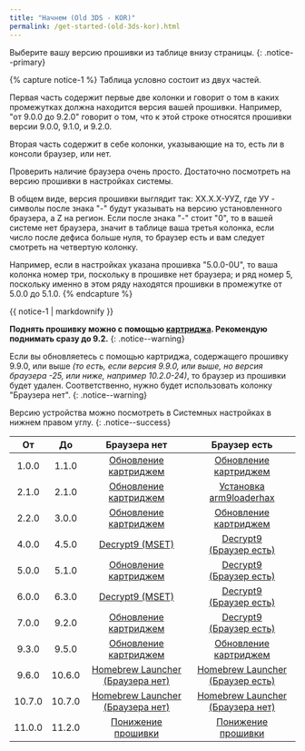 ```yaml
---
title: "Начнем (Old 3DS - KOR)"
permalink: /get-started-(old-3ds-kor).html
---
```


Выберите вашу версию прошивки из таблице внизу страницы. {: .notice--primary}

{% capture notice-1 %}
Таблица условно состоит из двух частей.      

Первая часть содержит первые две колонки и говорит о том в каких промежутках должна находится версия вашей прошивки. Например, "от 9.0.0 до 9.2.0" говорит о том, что к этой строке относятся прошивки версии 9.0.0, 9.1.0, и 9.2.0.     

Вторая часть содержит в себе колонки, указывающие на то, есть ли в консоли браузер, или нет.

Проверить наличие браузера очень просто. Достаточно посмотреть на версию прошивки в настройках системы. 

В общем виде, версия прошивки выглядит так: ХХ.Х.Х-УУZ, где УУ - символы после знака "-" будут указывать на версию установленного браузера, а Z на регион. Если после знака "-" стоит "0", то в вашей системе нет браузера, значит в таблице ваша третья колонка, если число после дефиса больше нуля, то браузер есть и вам следует смотреть на четвертую колонку.

Например, если в настройках указана прошивка "5.0.0-0U", то ваша колонка номер три, поскольку в прошивке нет браузера; и ряд номер 5, поскольку именно в этом ряду находятся прошивки в промежутке от 5.0.0 до 5.1.0.
{% endcapture %}

<div class="notice--info">{{ notice-1 | markdownify }}</div>

**Поднять прошивку можно с помощью [картриджа](cart-update). Рекомендую поднимать сразу до 9.2.**
{: .notice--warning}

Если вы обновляетесь с помощью картриджа, содержащего прошивку 9.9.0, или выше *(то есть, если версия 9.9.0, или выше, но версия браузера -25, или ниже, например 10.2.0-24)*, то браузер из прошивки будет удален. Соответственно, нужно будет использовать колонку "Браузера нет".
{: .notice--warning}

Версию устройства можно посмотреть в Системных настройках в нижнем правом углу. 
{: .notice--success}

| От | До | Браузера нет | Браузер есть |
|:-:|:-:|:-:|:-:|
| 1.0.0 | 1.1.0 | [Обновление картриджем](cart-update) | [Обновление картриджем](cart-update) |
| 2.1.0 | 2.1.0 | [Обновление картриджем](cart-update) | [Установка arm9loaderhax](installing-arm9loaderhax)|
| 2.2.0 | 3.0.0 | [Обновление картриджем](cart-update)  | [Обновление картриджем](cart-update) |
| 4.0.0 | 4.5.0 | [Decrypt9 (MSET)](decrypt9-(mset)) | [Decrypt9<br>(Браузер есть)](decrypt9-(browser)) |
| 5.0.0 | 5.1.0 | [Обновление картриджем](cart-update) | [Decrypt9<br>(Браузер есть)](decrypt9-(browser)) |
| 6.0.0 | 6.3.0 | [Decrypt9 (MSET)](decrypt9-(mset)) | [Decrypt9<br>(Браузер есть)](decrypt9-(browser)) |
| 7.0.0 | 9.2.0 | [Обновление картриджем](cart-update) | [Decrypt9<br>(Браузер есть)](decrypt9-(browser)) |
| 9.3.0 | 9.5.0 | [Обновление картриджем](cart-update) | [Обновление картриджем](cart-update) |
| 9.6.0 | 10.6.0 | [Homebrew Launcher<br>(Браузера нет)](homebrew-launcher-(no-browser)) | [Homebrew Launcher<br>(Браузер есть)](homebrew-launcher-(browser)) |
| 10.7.0 | 10.7.0 | [Homebrew Launcher<br>(Браузера нет)](homebrew-launcher-(no-browser))| [Homebrew Launcher<br>(Браузера нет)](homebrew-launcher-(no-browser))|
| 11.0.0 | 11.2.0 | [Понижение прошивки](nfirm-Downgrade/) | [Понижение прошивки](nfirm-Downgrade/) |
